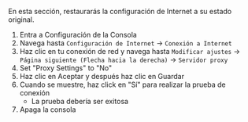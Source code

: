 En esta sección, restaurarás la configuración de Internet a su estado original.

1. Entra a Configuración de la Consola
2. Navega hasta `Configuración de Internet` -> `Conexión a Internet`
3. Haz clic en tu conexión de red y navega hasta `Modificar ajustes` -> `Página siguiente (Flecha hacia la derecha)` -> `Servidor proxy`
4. Set "Proxy Settings" to "No"
5. Haz clic en Aceptar y después haz clic en Guardar
6. Cuando se muestre, haz click en "Sí" para realizar la prueba de conexión
    - La prueba debería ser exitosa
7. Apaga la consola